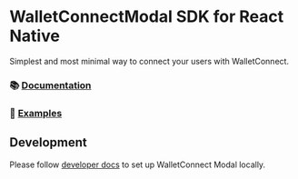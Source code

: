 # WalletConnectModal SDK for React Native

Simplest and most minimal way to connect your users with WalletConnect.

### 📚 [Documentation](https://docs.walletconnect.com/2.0/advanced/walletconnectmodal/about?platform=react-native)  

### 🔎 [Examples](https://github.com/WalletConnect/react-native-examples/tree/main/dapps/ModalUProvider)

## Development

Please follow [developer docs](./.github/docs/development.md) to set up WalletConnect Modal locally.
